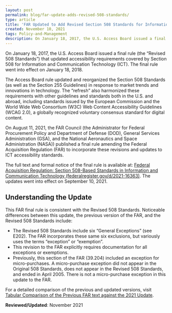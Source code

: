 ```yaml
---
layout: post
permalink: blog/far-update-adds-revised-508-standards/
type: article
title: 'FAR Updated to Add Revised Section 508 Standards for Information and Communication Technology'
created: November 10, 2021
tags: Policy-and-Management
description: On January 18, 2017, the U.S. Access Board issued a final rule (the “Revised 508 Standards”) that updated accessibility requirements covered by Section 508 for Information and Communication Technology (ICT). Read more about the final FAR rule update and changes effective as of September 10, 2021.
---
```

On January 18, 2017, the U.S. Access Board issued a final rule (the “Revised 508 Standards”) that updated accessibility requirements covered by Section 508 for Information and Communication Technology (ICT). The final rule went into effect on January 18, 2018.

The Access Board rule updated and reorganized the Section 508 Standards (as well as the Section 255 Guidelines) in response to market trends and innovations in technology. The “refresh” also harmonized these requirements with other guidelines and standards both in the U.S. and abroad, including standards issued by the European Commission and the World Wide Web Consortium (W3C) Web Content Accessibility Guidelines (WCAG 2.0), a globally recognized voluntary consensus standard for digital content.

On August 11, 2021, the FAR Council (the Administrator for Federal Procurement Policy and Department of Defense (DOD), General Services Administration (GSA), and the National Aeronautics and Space Administration (NASA)) published a final rule amending the Federal Acquisition Regulation (FAR) to incorporate these revisions and updates to ICT accessibility standards.

The full text and formal notice of the final rule is available at: [Federal Acquisition Regulation: Section 508-Based Standards in Information and Communication Technology (federalregister.gov/d/2021-16363)](https://www.federalregister.gov/documents/2021/08/11/2021-16363/federal-acquisition-regulation-section-508-based-standards-in-information-and-communication). The updates went into effect on September 10, 2021.

## Understanding the Update

This FAR final rule is consistent with the Revised 508 Standards. Noticeable differences between this update, the previous version of the FAR, and the Revised 508 Standards include:

<ul>
<li>The Revised 508 Standards include six “General Exceptions” (see E202). The FAR incorporates these same six exclusions, but variously uses the terms “exception” or “exemption”.</li>

<li>This revision to the FAR explicitly requires documentation for all exceptions or exemptions.</li>
<li>Previously, this section of the FAR (39.204) included an exception for micro-purchases. A micro-purchase exception did not appear in the Original 508 Standards, does not appear in the Revised 508 Standards, and ended in April 2005. There is not a micro-purchase exception in this update to the FAR.</li>
</ul>

For a detailed comparison of the previous and updated versions, visit [Tabular Comparison of the Previous FAR text against the 2021 Update](https://www.section508.gov/manage/laws-and-policies/far-update-comparison). 

 
**Reviewed/Updated**: November 2021